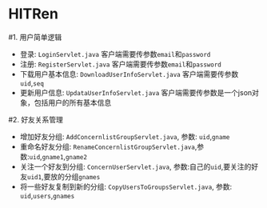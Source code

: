 HITRen
======
#1. 用户简单逻辑
- 登录: `LoginServlet.java` 客户端需要传参数`email`和`password`
- 注册: `RegisterServlet.java` 客户端需要传参数`email`和`password`
- 下载用户基本信息: `DownloadUserInfoServlet.java` 客户端需要传参数`uid`,`seq`
- 更新用户信息: `UpdataUserInfoServlet.java` 客户端需要传参数是一个json对象，包括用户的所有基本信息

#2. 好友关系管理
- 增加好友分组: `AddConcernlistGroupServlet.java`, 参数: `uid`,`gname`
- 重命名好友分组: `RenameConcernlistGroupServlet.java`,参数:`uid`,`gname1`,`gname2`
- 关注一个好友到分组: `ConcernUserServlet.java`, 参数:自己的`uid`,要关注的好友`uid1`,要放的分组`gnames`
- 将一些好友复制到新的分组: `CopyUsersToGroupsServlet.java`, 参数: `uid`,`users`,`gnames`